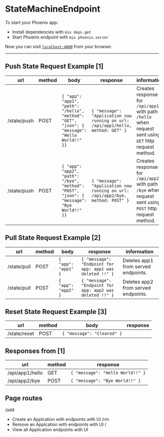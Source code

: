 # StateMachineEndpoint

To start your Phoenix app:

  * Install dependencies with `mix deps.get`
  * Start Phoenix endpoint with `mix phoenix.server`

Now you can visit [`localhost:4000`](http://localhost:4000) from your browser.

---
## Push State Request Example [1]
| url         | method | body | response | information |
|-------------|--------|------|----------|-------------|
| /state/push | POST | `{ "app": "app1", "path": "/hello", "method": "GET", "json": { "message": "Hello World!!" }}` | `{ "message": "Application now running on url: /api/app1/hello, method: GET" }` | Creates response for `/api/app1/*` with path `/hello` when request sent using `GET` http request method.
| /state/push | POST | `{ "app": "app2", "path": "/bye", "method": "POST", "json": { "message": "Bye World!!" }}` | `{ "message": "Application now running on url: /api/app2/bye, method: POST" }` | Creates response for `/api/app2/*` with path `/bye` when request sent using `POST` http request method.

## Pull State Request Example [2]
| url         | method | body | response | information |
|-------------|--------|------|----------|-------------|
| /state/pull    | POST   | `{ "app": "app1" }` | `{ "message": "Endpoint for app: app1 was deleted !!" }` | Deletes app1 from served endpoints.
| /state/pull    | POST   | `{ "app": "app2" }` | `{ "message": "Endpoint for app: app2 was deleted !!" }` | Deletes app2 from served endpoints.

## Reset State Request Example [3]
| url         | method | body | response |
|-------------|--------|------|----------|
| /state/reset    | POST   | `{ "message": "Cleared" }` |

## Responses from [1]
| url             | method   | response                          |
|-----------------| -------- | --------------------------------- |
| /api/app1/hello | GET      | `{ "message": "Hello World!!" }`  |
| /api/app2/bye   | POST     | `{ "message": "Bye World!!" }`    |

## Page routes

/add
  - Create an Applcation with endpoints with UI
/rm
  - Remove an Applcation with endpoints with UI
/
  - View all Application endpoints with UI

